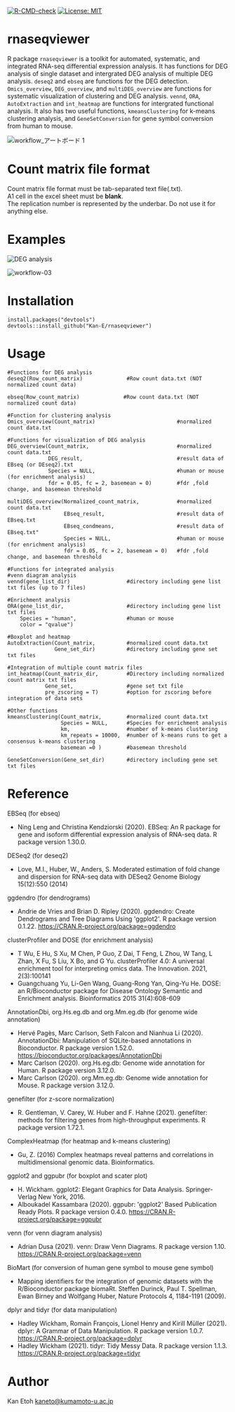 [![R-CMD-check](https://github.com/Kan-E/rnaseqviewer/actions/workflows/R-CMD-check.yaml/badge.svg)](https://github.com/Kan-E/rnaseqviewer/actions/workflows/R-CMD-check.yaml)
[![License: MIT](https://img.shields.io/badge/License-MIT-yellow.svg)](https://github.com/Kan-E/rnaseqviewer/blob/master/LICENSE.md)
# rnaseqviewer

R package `rnaseqviewer` is a toolkit for automated, systematic, and integrated RNA-seq differential expression analysis. It has functions for DEG analysis of single dataset and intergrated DEG analysis of multiple DEG analysis. `deseq2` and `ebseq` are functions for the DEG detection.  `Omics_overview`, `DEG_overview`, and `multiDEG_overview` are functions for systematic visualization of clustering and DEG analysis.  `vennd`, `ORA`, `AutoExtraction` and `int_heatmap` are functions for intergrated functional analysis.  It also has two useful functions, `kmeansClustering` for k-means clustering analysis, and `GeneSetConversion` for gene symbol conversion from human to mouse.  

![workflow_アートボード 1](https://user-images.githubusercontent.com/77435195/144178747-df985a8c-1c43-4caa-b2d8-3cfa8ce6b9fe.png)

# Count matrix file format
Count matrix file format must be tab-separated text file(.txt). <br>
A1 cell in the excel sheet must be __blank__. <br>
The replication number is represented by the underbar. Do not use it for anything else. <br>

# Examples
![DEG analysis](https://user-images.githubusercontent.com/77435195/143609033-d118463e-1c8c-4ccb-bace-7ac7d6ef293a.png)

![workflow-03](https://user-images.githubusercontent.com/77435195/144174408-15414485-9e1f-4882-9950-71a806e37d5d.png)

# Installation
```
install.packages("devtools")
devtools::install_github("Kan-E/rnaseqviewer")
```

# Usage
```
#Functions for DEG analysis
deseq2(Row_count_matrix)              #Row count data.txt (NOT normalized count data)

ebseq(Row_count_matrix)              #Row count data.txt (NOT normalized count data)

#Function for clustering analysis
Omics_overview(Count_matrix)                          #normalized count data.txt

#Functions for visualization of DEG analysis
DEG_overview(Count_matrix,                            #normalized count data.txt
             DEG_result,                              #result data of EBseq (or DEseq2).txt
             Species = NULL,                          #human or mouse (for enrichment analysis)
             fdr = 0.05, fc = 2, basemean = 0)        #fdr ,fold change, and basemean threshold

multiDEG_overview(Normalized_count_matrix,            #normalized count data.txt
                  EBseq_result,                       #result data of EBseq.txt
                  EBseq_condmeans,                    #result data of EBseq.txt"
                  Species = NULL,                     #human or mouse (for enrichment analysis)
                  fdr = 0.05, fc = 2, basemeam = 0)   #fdr ,fold change, and basemean threshold

#Functions for integrated analysis
#venn diagram analysis 
vennd(gene_list_dir)                  #directory including gene list txt files (up to 7 files)

#Enrichment analysis
ORA(gene_list_dir,                    #directory including gene list txt files
    Species = "human",                #human or mouse 
    color = "qvalue")

#Boxplot and heatmap
AutoExtraction(Count_matrix,          #normalized count data.txt
               Gene_set_dir)          #directory including gene set txt files

#Integration of multiple count matrix files
int_heatmap(Count_matrix_dir,         #Directory including normalized count matrix txt files
            Gene_set,                 #gene set txt file
            pre_zscoring = T)         #option for zscoring before integration of data sets

#Other functions
kmeansClustering(Count_matrix,        #normalized count data.txt
                 Species = NULL,      #Species for enrichment analysis
                 km,                  #number of k-means clustering
                 km_repeats = 10000,  #number of k-means runs to get a consensus k-means clustering
                 basemean =0 )        #basemean threshold

GeneSetConversion(Gene_set_dir)       #directory including gene set txt files

```

# Reference
EBSeq (for ebseq)
- Ning Leng and Christina Kendziorski (2020). EBSeq: An R package for gene and isoform
  differential expression analysis of RNA-seq data. R package version 1.30.0.
  
DESeq2 (for deseq2)
- Love, M.I., Huber, W., Anders, S. Moderated estimation of fold change and dispersion for
  RNA-seq data with DESeq2 Genome Biology 15(12):550 (2014)

ggdendro (for dendrograms)
- Andrie de Vries and Brian D. Ripley (2020). ggdendro: Create Dendrograms and Tree Diagrams Using 'ggplot2'. R package version 0.1.22. https://CRAN.R-project.org/package=ggdendro

clusterProfiler and DOSE (for enrichment analysis)
- T Wu, E Hu, S Xu, M Chen, P Guo, Z Dai, T Feng, L Zhou, W Tang, L Zhan, X Fu, S Liu, X Bo, and G Yu. clusterProfiler 4.0: A universal enrichment tool for interpreting omics data. The Innovation. 2021, 2(3):100141
- Guangchuang Yu, Li-Gen Wang, Guang-Rong Yan, Qing-Yu He. DOSE: an R/Bioconductor package for Disease Ontology Semantic and Enrichment analysis. Bioinformatics 2015 31(4):608-609

AnnotationDbi, org.Hs.eg.db and org.Mm.eg.db (for genome wide annotation)
- Hervé Pagès, Marc Carlson, Seth Falcon and Nianhua Li (2020). AnnotationDbi: Manipulation of SQLite-based annotations in Bioconductor. R package version 1.52.0. https://bioconductor.org/packages/AnnotationDbi
- Marc Carlson (2020). org.Hs.eg.db: Genome wide annotation for Human. R package version 3.12.0.
- Marc Carlson (2020). org.Mm.eg.db: Genome wide annotation for Mouse. R package version 3.12.0.

genefilter (for z-score normalization)
- R. Gentleman, V. Carey, W. Huber and F. Hahne (2021). genefilter: methods for filtering genes from high-throughput experiments. R package version 1.72.1.

ComplexHeatmap (for heatmap and k-means clustering)
- Gu, Z. (2016) Complex heatmaps reveal patterns and correlations in multidimensional genomic data. Bioinformatics.

ggplot2 and ggpubr (for boxplot and scater plot)
- H. Wickham. ggplot2: Elegant Graphics for Data Analysis. Springer-Verlag New York, 2016.
- Alboukadel Kassambara (2020). ggpubr: 'ggplot2' Based Publication Ready Plots. R package version 0.4.0. https://CRAN.R-project.org/package=ggpubr

venn (for venn diagram analysis)
- Adrian Dusa (2021). venn: Draw Venn Diagrams. R package version 1.10. https://CRAN.R-project.org/package=venn

BioMart (for conversion of human gene symbol to mouse gene symbol)
- Mapping identifiers for the integration of genomic datasets with the R/Bioconductor package biomaRt. Steffen Durinck, Paul T. Spellman, Ewan Birney and Wolfgang Huber, Nature Protocols 4, 1184-1191 (2009).

dplyr and tidyr (for data manipulation)
- Hadley Wickham, Romain François, Lionel Henry and Kirill Müller (2021). dplyr: A Grammar of Data Manipulation. R package version 1.0.7. https://CRAN.R-project.org/package=dplyr
- Hadley Wickham (2021). tidyr: Tidy Messy Data. R package version 1.1.3. https://CRAN.R-project.org/package=tidyr

# Author

Kan Etoh
<kaneto@kumamoto-u.ac.jp>
